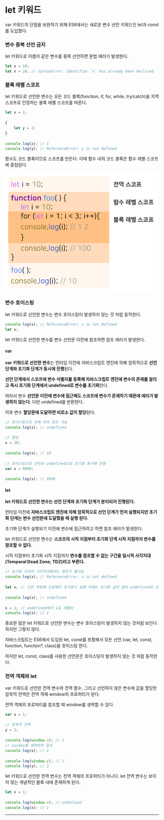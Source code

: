 # let 키워드

var 키워드의 단점을 보완하기 위해 ES6에서는 새로운 변수 선언 키워드인 let과 const를 도입했다.

### 변수 중복 선언 금지

let 키워드로 이름이 같은 변수를 중복 선언하면 문법 에러가 발생한다.

```javascript
let x = 10;
let x = 20; // SyntaxError: Identifier 'x' has already benn declared
```

### 블록 레벨 스코프

let 키워드로 선언한 변수는 모든 코드 블록(function, if, for, while, try/catch)을 지역 스코프로 인정하는 블록 레벨 스코프를 따른다.

```javascript
let x = 1;

{
    let y = 2;
}

console.log(x); // 1
console.log(y); // ReferenceError: y is not defined
```

함수도 코드 블록이므로 스코프를 만든다. 이때 함수 내의 코드 블록은 함수 레벨 스코프에 중첩된다.

![Alt text](image-2.png)

### 변수 호이스팅

let 키워드로 선언한 변수는 변수 호이스팅이 발생하지 않는 것 처럼 동작한다.

```javascript
console.log(x); // ReferenceError: x is not defined
let x;
```

let 키워드로 선언한 변수를 변수 선언문 이전에 참조하면 참조 에러가 발생한다.

#### var

**var 키워드로 선언한 변수**는 런타임 이전에 자바스크립트 엔진에 의해 암묵적으로 **선언 단계와 초기화 단계가 동시에 진행**된다.

**선언 단계에서 스코프에 변수 식별자를 등록해 자바스크립트 엔진에 변수의 존재를 알리고 즉시 초기화 단계에서 undefined로 변수를 초기화**한다.

따라서 변수 **선언문 이전에 변수에 접근해도 스코프에 변수가 존재하기 때문에 에러가 발생하지 않는다**. 다만 undefined를 반환한다.

이후 변수 **할당문에 도달하면 비로소 값이 할당**된다.

```javascript
// 호이스팅으로 인해 미리 참조 가능
console.log(x); // undefined

// 할당
x = 10;

console.log(x); // 10

// 호이스팅으로 선언과 undefined으로 초기화 동시에 진행
var x = 9999;

console.log(x); // 9999
```

#### let

**let 키워드로 선언한 변수는 선언 단계와 초기화 단계가 분리되어 진행된다.**

런타임 이전에 **자바스크립트 엔진에 의해 암묵적으로 선언 단계가 먼저 실행되지만 초기화 단계는 변수 선언문에 도달했을 때 실행 된다.**

초기화 단계가 실행되기 이전에 변수에 접근하려고 하면 참조 에러가 발생한다.

let 키워드로 선언한 변수는 **스코프의 시작 지점부터 초기화 단계 시작 지점까지 변수를 참조할 수 없다.**

시작 지점부터 초기화 시작 지점까지 **변수를 참조할 수 없는 구간을 일시적 사각지대(Temporal Dead Zone; TDZ)라고 부른다.**

```javascript
// 초기화 이전의 사각지대에서는 참조가 불가능
console.log(x); // ReferenceError: x is not defined

let x; // 선언 부분에 도달해야 초기화가 실행 이때는 초기화 값이 없어 undefined로 초기화

console.log(x); // undefined

x = 1; // undefined에서 1로 재할당
console.log(x); // 1
```

중요한 점은 let 키워드로 선언한 변수는 변수 호이스팅이 발생하지 않는 것처럼 보인다. 하지만 그렇지 않다.

자바스크립트는 ES6에서 도입된 let, const를 포함해서 모든 선언 (var, let, const, function, function\*, class)을 호이스팅 한다.

하지만 let, const, class를 사용한 선언문은 호이스팅이 발생하지 않는 것 처럼 동작한다.

### 전역 객체와 let

var 키워드로 선언한 전역 변수와 전역 함수, 그리고 선언하지 않은 변수에 값을 할당한 암묵적 전역은 전역 객체 window의 프로퍼티가 된다.

전역 객체의 프로퍼티를 참조할 때 window를 생략할 수 있다.

```javascript
var x = 1;

// 암묵적 전역
y = 2;

console.log(window.x); // 1
// window를 생략하여 참조
console.log(x); // 1

console.log(window.y); // 2
console.log(y); // 2
```

let 키워드로 선언한 전역 변수는 전역 객체의 프로퍼티가 아니다. let 전역 변수는 보이지 않는 개념적인 블록 내에 존재하게 된다.

```javascript
let x = 1;

console.log(window.x); // undefined
console.log(x); // 1
```

<hr>
